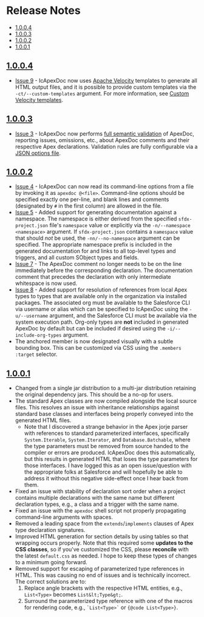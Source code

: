 # Release Notes

* [1.0.0.4](#1004)
* [1.0.0.3](#1003)
* [1.0.0.2](#1002)
* [1.0.0.1](#1001)

## [1.0.0.4](https://github.com/SCWells72/IcApexDoc/releases/tag/1.0.0.4)

* [Issue 9](https://github.com/SCWells72/IcApexDoc/issues/9) - IcApexDoc now uses [Apache Velocity](https://velocity.apache.org/) templates to generate all HTML output files, and it is possible to provide custom templates via the `-ct/--custom-templates` argument. For more information, see [Custom Velocity templates](README.md#custom-velocity-templates).

## [1.0.0.3](https://github.com/SCWells72/IcApexDoc/releases/tag/1.0.0.3)

* [Issue 3](https://github.com/SCWells72/IcApexDoc/issues/3) - IcApexDoc now performs [full semantic validation](README.md#validation) of ApexDoc, reporting issues, omissions, etc., about ApexDoc comments and their respective Apex declarations. Validation rules are fully configurable via a [JSON options file](README.md#validator-options-file).

## [1.0.0.2](https://github.com/SCWells72/IcApexDoc/releases/tag/1.0.0.2)

* [Issue 4](https://github.com/SCWells72/IcApexDoc/issues/4) - IcApexDoc can now read its command-line options from a file by invoking it as `apexdoc @<file>`. Command-line options should be specified exactly one per-line, and blank lines and comments (designated by `#` in the first column) are allowed in the file.
* [Issue 5](https://github.com/SCWells72/IcApexDoc/issues/5) - Added support for generating documentation against a namespace. The namespace is either derived from the specified `sfdx-project.json` file's `namespace` value or explicitly via the `-n/--namespace <namespace>` argument. If `sfdx-project.json` contains a `namespace` value that should _not_ be used, the `-nn/--no-namespace` argument can be specified. The appropriate namespace prefix is included in the generated documentation for and links to all top-level types and triggers, and all custom SObject types and fields. 
* [Issue 7](https://github.com/SCWells72/IcApexDoc/issues/7) - The ApexDoc comment no longer needs to be on the line immediately before the corresponding declaration. The documentation comment that precedes the declaration with only intermediate whitespace is now used.
* [Issue 8](https://github.com/SCWells72/IcApexDoc/issues/8) - Added support for resolution of references from local Apex types to types that are available only in the organization via installed packages. The associated org must be available to the Salesforce CLI via username or alias which can be specified to IcApexDoc using the `-u/--username` argument, and the Salesforce CLI must be available via the system execution path. Org-only types are **not** included in generated ApexDoc by default but can be included if desired using the `-i/--include-org-types` argument.
* The anchored member is now designated visually with a subtle bounding box. This can be customized via CSS using the `.members :target` selector.

## [1.0.0.1](https://github.com/SCWells72/IcApexDoc/releases/tag/1.0.0.1)

* Changed from a single jar distribution to a multi-jar distribution retaining the original dependency jars. This should be a no-op for users.
* The standard Apex classes are now compiled alongside the local source files. This resolves an issue with inheritance relationships against standard base classes and interfaces being properly conveyed into the generated HTML files.
  * Note that I discovered a strange behavior in the Apex jorje parser with references to standard parameterized interfaces, specifically `System.Iterable`, `System.Iterator`, and `Database.Batchable`, where the type parameters must be removed from source handed to the compiler or errors are produced. IcApexDoc does this automatically, but this results in generated HTML that loses the type parameters for those interfaces. I have logged this as an open issue/question with the appropriate folks at Salesforce and will hopefully be able to address it without this negative side-effect once I hear back from them.
* Fixed an issue with stability of declaration sort order when a project contains multiple declarations with the same name but different declaration types, e.g., a class and a trigger with the same name.
* Fixed an issue with the `apexdoc` shell script not properly propagating command-line arguments with spaces.
* Removed a leading space from the `extends`/`implements` clauses of Apex type declaration signatures.
* Improved HTML generation for section details by using tables so that wrapping occurs properly. Note that this required some **updates to the CSS classes**, so if you've customized the CSS, please **reconcile** with the latest `default.css` as needed. I hope to keep these types of changes to a minimum going forward.
* Removed support for escaping of parameterized type references in HTML. This was causing no end of issues and is technically incorrect. The correct solutions are to:
  1. Replace angle brackets with the respective HTML entities, e.g., `List<Type>` becomes `List&lt;Type&gt;`.
  2. Surround the parameterized type reference with one of the macros for rendering code, e.g., <code>\`List&lt;Type&gt;\`</code> or `{@code List<Type>}`.
